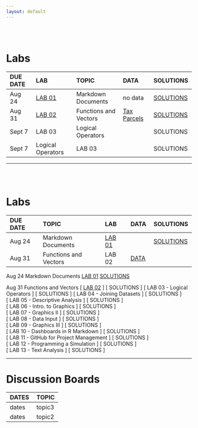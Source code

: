 ```yaml
---
layout: default
---
```


<style>
th {
    padding: 3px 10px 3px 10px;
    text-align: left;
}
td {
    padding: 3px 10px 3px 10px;
    text-align: left;
}
</style>


<div class = "uk-container uk-container-small">
  
<br><br>




# Labs

<table class="uk-table uk-table-striped">
<thead>
<tr>
   <th>DUE DATE</th>
   <th>LAB</th>
   <th>TOPIC</th>
   <th>DATA</th>
   <th>SOLUTIONS</th>
</tr>
</thead>

<tbody>
        <tr>
            <td>  Aug 24  </td>
            <td>  <a href="https://ds4ps.github.io/Data-Science-Class/LABS/lab-01-instructions.html">LAB 01</a>   </td>
            <td>  Markdown Documents </td>
            <td>  no data </td>
            <td>  <a href="https://ds4ps.github.io/Data-Science-Class/LABS/lab-01-SOLUTION.html">SOLUTIONS</a>   </td>
        </tr>
        <tr>
            <td>  Aug 31  </td>
            <td>  <a href="https://ds4ps.github.io/Data-Science-Class/LABS/lab-02-instructions.html">LAB 02</a>  </td>
            <td>  Functions and Vectors  </td>
            <td>  <a href="https://ds4ps.github.io/Data-Science-Class/DATA/syr_parcels.html">Tax Parcels</a>  </td>
            <td>  <a href="">SOLUTIONS</a>   </td>
        </tr>
        <tr>
            <td>  Sept 7  </td>
            <td>  LAB 03  </td>
            <td>  Logical Operators  </td>
            <td>     </td>
            <td>  SOLUTIONS  </td>
        </tr>
        <tr>
            <td>  Sept 7  </td>
            <td>  Logical Operators  </td>
            <td>  LAB 03  </td>
            <td>     </td>
            <td>  SOLUTIONS  </td>
        </tr>
        
</tbody>
</table>

-----------------
<br><br>


# Labs

DUE DATE | TOPIC | LAB | DATA | SOLUTIONS  
--------|---------|------|-----|--------  
Aug 24  | Markdown Documents  | [LAB 01](https://ds4ps.github.io/Data-Science-Class/LABS/lab-01-instructions.html) | |  [SOLUTIONS](https://ds4ps.github.io/Data-Science-Class/LABS/lab-01-SOLUTION.html)  
Aug 31 | Functions and Vectors | LAB 02 | [DATA](https://ds4ps.github.io/Data-Science-Class/DATA/syr_parcels.html) |  



Aug 24  Markdown Documents
[  LAB 01](https://ds4ps.github.io/Data-Science-Class/LABS/lab-01-instructions.html)
[  SOLUTIONS](https://ds4ps.github.io/Data-Science-Class/LABS/lab-01-SOLUTION.html)

Aug 31  Functions and Vectors [ [LAB 02](https://ds4ps.github.io/Data-Science-Class/LABS/lab-02-instructions.html) ] [ SOLUTIONS ]
[ LAB 03 - Logical Operators ]  [ SOLUTIONS ]
[ LAB 04 - Joining Datasets ]  [ SOLUTIONS ]  
[ LAB 05 - Descriptive Analysis ]  [ SOLUTIONS ]  
[ LAB 06 - Intro. to Graphics ]  [ SOLUTIONS ]  
[ LAB 07 - Graphics II ]  [ SOLUTIONS ]  
[ LAB 08 - Data Input ]  [ SOLUTIONS ]  
[ LAB 09 - Graphics III ]  [ SOLUTIONS ]  
[ LAB 10 - Dashboards in R Markdown ]  [ SOLUTIONS ]  
[ LAB 11 - GitHub for Project Management ]  [ SOLUTIONS ]  
[ LAB 12 - Programming a Simulation ]  [ SOLUTIONS ]  
[ LAB 13 - Text Analysis ]  [ SOLUTIONS ]  

----------------



# Discussion Boards

DATES  |   TOPIC  
-------|------------  
dates  |  topic3  
dates  |  topic2  







<br><br><br><br>
</div>

